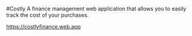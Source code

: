 #Costly
A finance management web application that allows you to easily track the cost of your purchases.

https://costlyfinance.web.app
